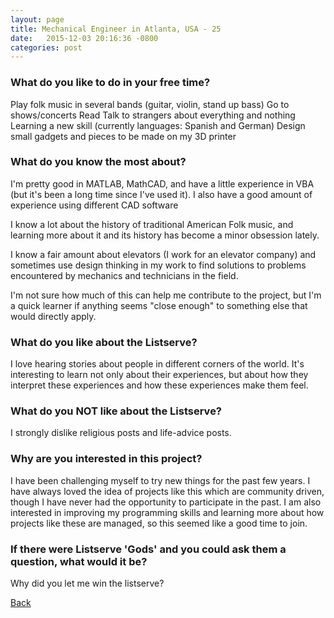 ```yaml
---
layout: page
title: Mechanical Engineer in Atlanta, USA - 25
date:   2015-12-03 20:16:36 -0800
categories: post
---
```


### What do you like to do in your free time?
<p>Play folk music in several bands (guitar, violin, stand up bass)
Go to shows/concerts
Read
Talk to strangers about everything and nothing
Learning a new skill (currently languages: Spanish and German)
Design small gadgets and pieces to be made on my 3D printer</p>

### What do you know the most about?
<p>I'm pretty good in MATLAB, MathCAD, and have a little experience in VBA (but it's been a long time since I've used it).
I also have a good amount of experience using different CAD software

I know a lot about the history of traditional American Folk music, and learning more about it and its history has become a minor obsession lately.

I know a fair amount about elevators (I work for an elevator company) and sometimes use design thinking in my work to find solutions to problems encountered by mechanics and technicians in the field. 

I'm not sure how much of this can help me contribute to the project, but I'm a quick learner if anything seems "close enough" to something else that would directly apply.</p>

### What do you like about the Listserve?
<p>I love hearing stories about people in different corners of the world. It's interesting to learn not only about their experiences, but about how they interpret these experiences and how these experiences make them feel.</p>

### What do you NOT like about the Listserve?
<p>I strongly dislike religious posts and life-advice posts.</p>

### Why are you interested in this project?
<p>I have been challenging myself to try new things for the past few years.  I have always loved the idea of projects like this which are community driven, though I have never had the opportunity to participate in the past.  I am also interested in improving my programming skills and learning more about how projects like these are managed, so this seemed like a good time to join.

</p>

### If there were Listserve 'Gods' and you could ask them a question, what would it be?
<p>Why did you let me win the listserve?</p>

[Back][1]

[1]: /responders/all
